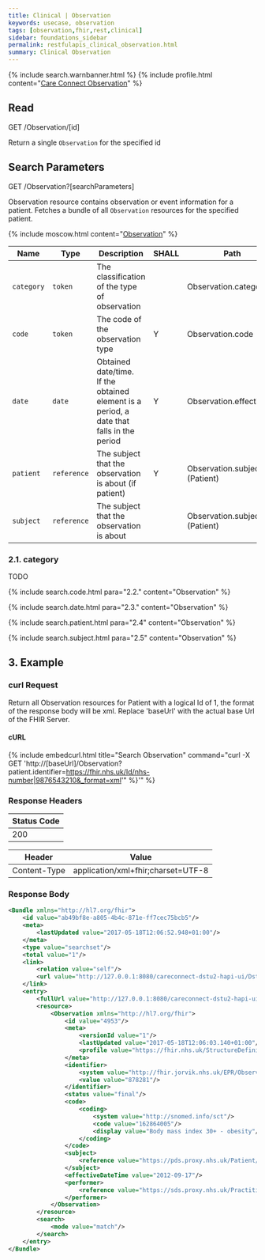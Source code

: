 ```yaml
---
title: Clinical | Observation
keywords: usecase, observation
tags: [observation,fhir,rest,clinical]
sidebar: foundations_sidebar
permalink: restfulapis_clinical_observation.html
summary: Clinical Observation
---
```


{% include search.warnbanner.html %}
{% include profile.html content="[Care Connect Observation](http://www.interopen.org/candidate-profiles/care-connect/CareConnect-Observation-1.html)" %}

## Read ##

<div markdown="span" class="alert alert-success" role="alert">
GET /Observation/[id]</div>

Return a single `Observation` for the specified id

## Search Parameters ##

<div markdown="span" class="alert alert-success" role="alert">
GET /Observation?[searchParameters]</div>

Observation resource contains observation or event information for a patient. Fetches a bundle of all `Observation` resources for the specified patient.

{% include moscow.html content="[Observation](https://www.hl7.org/fhir/DSTU2/observation.html#search)" %}


| Name | Type | Description | SHALL | Path |
|------|------|-------------|-------|------|
| `category` | `token` | The classification of the type of observation | | Observation.category |
| `code` | `token` | The code of the observation type | Y | Observation.code |
| `date` | `date` | Obtained date/time.<br>If the obtained element is a period, a date that falls in the period | Y | Observation.effective[x] |
| `patient` | `reference` | The subject that the observation is about (if patient) | Y | Observation.subject (Patient) |
| `subject` | `reference` | The subject that the observation is about| | Observation.subject (Patient) |


### 2.1. category ###

TODO

{% include search.code.html para="2.2." content="Observation" %}

{% include search.date.html para="2.3." content="Observation" %}

{% include search.patient.html para="2.4" content="Observation" %}

{% include search.subject.html para="2.5" content="Observation" %}

## 3. Example ##

### curl Request ###

Return all Observation resources for Patient with a logical Id of 1, the format of the response body will be xml. Replace 'baseUrl' with the actual base Url of the FHIR Server.


#### cURL ####

{% include embedcurl.html title="Search Observation" command="curl -X GET  'http://[baseUrl]/Observation?patient.identifier=https://fhir.nhs.uk/Id/nhs-number|9876543210&_format=xml'" %}'" %}

### Response Headers ###

| Status Code |
|----------------|
|200 |

| Header | Value |
|-----------------|---------|
| Content-Type  | application/xml+fhir;charset=UTF-8 |

### Response Body ###

```xml
<Bundle xmlns="http://hl7.org/fhir">
    <id value="ab49bf8e-a805-4b4c-871e-ff7cec75bcb5"/>
    <meta>
        <lastUpdated value="2017-05-18T12:06:52.948+01:00"/>
    </meta>
    <type value="searchset"/>
    <total value="1"/>
    <link>
        <relation value="self"/>
        <url value="http://127.0.0.1:8080/careconnect-dstu2-hapi-ui/Dstu2/Observation?patient=1"/>
    </link>
    <entry>
        <fullUrl value="http://127.0.0.1:8080/careconnect-dstu2-hapi-ui/Dstu2/Observation/4953"/>
        <resource>
            <Observation xmlns="http://hl7.org/fhir">
                <id value="4953"/>
                <meta>
                    <versionId value="1"/>
                    <lastUpdated value="2017-05-18T12:06:03.140+01:00"/>
                    <profile value="https://fhir.nhs.uk/StructureDefinition/CareConnect-Observation-1"/>
                </meta>
                <identifier>
                    <system value="http://fhir.jorvik.nhs.uk/EPR/Observation"/>
                    <value value="878281"/>
                </identifier>
                <status value="final"/>
                <code>
                    <coding>
                        <system value="http://snomed.info/sct"/>
                        <code value="162864005"/>
                        <display value="Body mass index 30+ - obesity"/>
                    </coding>
                </code>
                <subject>
                    <reference value="https://pds.proxy.nhs.uk/Patient/9876543210"/>
                </subject>
                <effectiveDateTime value="2012-09-17"/>
                <performer>
                    <reference value="https://sds.proxy.nhs.uk/Practitioner/G8133438" />
                </performer>
            </Observation>
        </resource>
        <search>
            <mode value="match"/>
        </search>
    </entry>
</Bundle>
```
